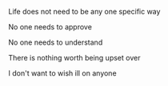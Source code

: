Life does not need to be any one specific way

No one needs to approve

No one needs to understand

There is nothing worth being upset over

I don't want to wish ill on anyone

